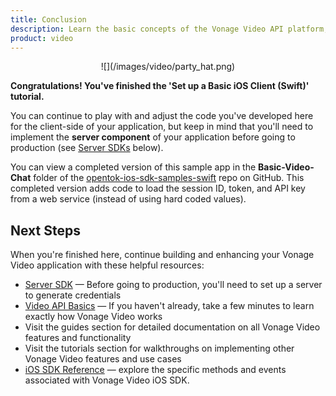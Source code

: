 ```yaml
---
title: Conclusion
description: Learn the basic concepts of the Vonage Video API platform, including how users can communicate through video, voice, and messaging. Explore a basic Vonage Video API flow.
product: video
--- 
```


<center>![](/images/video/party_hat.png)</center>

**Congratulations! You've finished the 'Set up a Basic iOS Client (Swift)' tutorial.**

You can continue to play with and adjust the code you've developed here for the client-side of your application, but keep in mind that you'll need to implement the **server component** of your application before going to production (see [Server SDKs](/video/server-sdks/overview) below).

You can view a completed version of this sample app in the **Basic-Video-Chat** folder of the [opentok-ios-sdk-samples-swift](https://github.com/opentok/opentok-ios-sdk-samples-swift) repo on GitHub. This completed version adds code to load the session ID, token, and API key from a web service (instead of using hard coded values).

## Next Steps

When you're finished here, continue building and enhancing your Vonage Video application with these helpful resources:

* [Server SDK](/video/server-sdks/overview) — Before going to production, you'll need to set up a server to generate credentials
* [Video API Basics](/video/overview) — If you haven't already, take a few minutes to learn exactly how Vonage Video works
* Visit the guides section for detailed documentation on all Vonage Video features and functionality
* Visit the tutorials section for walkthroughs on implementing other Vonage Video features and use cases
* [iOS SDK Reference](/sdk/stitch/video-ios-reference/) — explore the specific methods and events associated with Vonage Video iOS SDK.